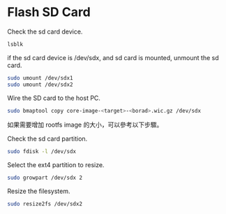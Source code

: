 # Flash SD Card

Check the sd card device.

```bash
lsblk
```

if the sd card device is /dev/sdx, and sd card is mounted, unmount the sd card.

```bash
sudo umount /dev/sdx1
sudo umount /dev/sdx2
```

Wire the SD card to the host PC.

```bash
sudo bmaptool copy core-image-<target>-<borad>.wic.gz /dev/sdx
```

如果需要增加 rootfs image 的大小，可以參考以下步驟。

Check the sd card partition.

```bash
sudo fdisk -l /dev/sdx
```

Select the ext4 partition to resize.

```bash
sudo growpart /dev/sdx 2
```

Resize the filesystem.

```bash
sudo resize2fs /dev/sdx2
```
